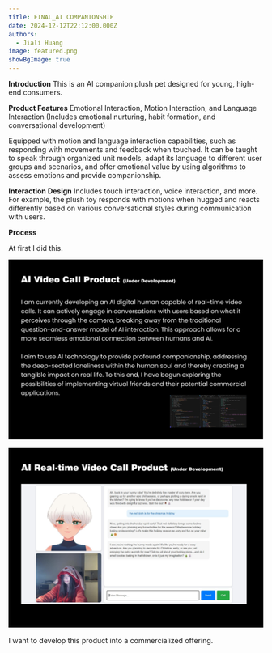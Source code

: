 ```yaml
---
title: FINAL_AI COMPANIONSHIP
date: 2024-12-12T22:12:00.000Z
authors:
  - Jiali Huang
image: featured.png
showBgImage: true
---
```


**Introduction**
This is an AI companion plush pet designed for young, high-end consumers.


**Product Features**
Emotional Interaction, Motion Interaction, and Language Interaction
  (Includes emotional nurturing, habit formation, and conversational development)


Equipped with motion and language interaction capabilities, such as responding with movements and feedback when touched. It can be taught to speak through organized unit models, adapt its language to different user groups and scenarios, and offer emotional value by using algorithms to assess emotions and provide companionship.


**Interaction Design**
Includes touch interaction, voice interaction, and more. For example, the plush toy responds with motions when hugged and reacts differently based on various conversational styles during communication with users.





**Process**

At first I did this.

![](6914e00efa73771c56cb77fefd88308.png)

![](48030cda105ab168e81ef8dd61660bd.png)

I want to develop this product into a commercialized offering.
